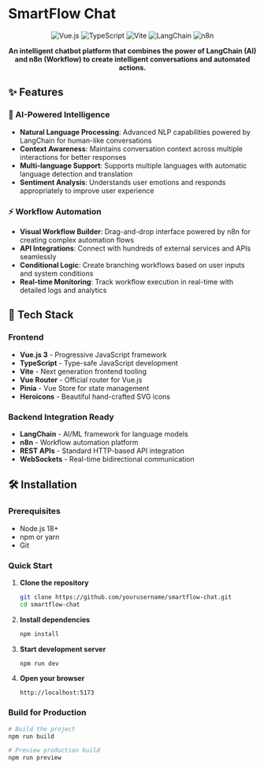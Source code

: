# SmartFlow Chat

<div align="center">

![Vue.js](https://img.shields.io/badge/Vue.js-4FC08D?style=for-the-badge&logo=vue.js&logoColor=white)
![TypeScript](https://img.shields.io/badge/TypeScript-007ACC?style=for-the-badge&logo=typescript&logoColor=white)
![Vite](https://img.shields.io/badge/Vite-646CFF?style=for-the-badge&logo=vite&logoColor=white)
![LangChain](https://img.shields.io/badge/LangChain-1C3C3C?style=for-the-badge&logo=chainlink&logoColor=white)
![n8n](https://img.shields.io/badge/n8n-FF6D6D?style=for-the-badge&logo=n8n&logoColor=white)

**An intelligent chatbot platform that combines the power of LangChain (AI) and n8n (Workflow) to create intelligent conversations and automated actions.**

</div>


## ✨ Features

### 🧠 AI-Powered Intelligence
- **Natural Language Processing**: Advanced NLP capabilities powered by LangChain for human-like conversations
- **Context Awareness**: Maintains conversation context across multiple interactions for better responses
- **Multi-language Support**: Supports multiple languages with automatic language detection and translation
- **Sentiment Analysis**: Understands user emotions and responds appropriately to improve user experience

### ⚡ Workflow Automation
- **Visual Workflow Builder**: Drag-and-drop interface powered by n8n for creating complex automation flows
- **API Integrations**: Connect with hundreds of external services and APIs seamlessly
- **Conditional Logic**: Create branching workflows based on user inputs and system conditions
- **Real-time Monitoring**: Track workflow execution in real-time with detailed logs and analytics

## 🚀 Tech Stack

### Frontend
- **Vue.js 3** - Progressive JavaScript framework
- **TypeScript** - Type-safe JavaScript development
- **Vite** - Next generation frontend tooling
- **Vue Router** - Official router for Vue.js
- **Pinia** - Vue Store for state management
- **Heroicons** - Beautiful hand-crafted SVG icons

### Backend Integration Ready
- **LangChain** - AI/ML framework for language models
- **n8n** - Workflow automation platform
- **REST APIs** - Standard HTTP-based API integration
- **WebSockets** - Real-time bidirectional communication

## 🛠️ Installation

### Prerequisites
- Node.js 18+ 
- npm or yarn
- Git

### Quick Start

1. **Clone the repository**
   ```bash
   git clone https://github.com/yourusername/smartflow-chat.git
   cd smartflow-chat
   ```

2. **Install dependencies**
   ```bash
   npm install
   ```

3. **Start development server**
   ```bash
   npm run dev
   ```

4. **Open your browser**
   ```
   http://localhost:5173
   ```

### Build for Production

```bash
# Build the project
npm run build

# Preview production build
npm run preview
```



